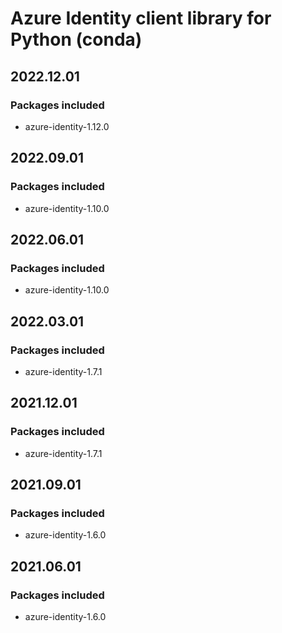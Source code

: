 # Azure Identity client library for Python (conda)

## 2022.12.01

### Packages included

- azure-identity-1.12.0

## 2022.09.01

### Packages included

- azure-identity-1.10.0

## 2022.06.01

### Packages included

- azure-identity-1.10.0

## 2022.03.01

### Packages included

- azure-identity-1.7.1

## 2021.12.01

### Packages included

- azure-identity-1.7.1

## 2021.09.01

### Packages included

- azure-identity-1.6.0

## 2021.06.01

### Packages included

- azure-identity-1.6.0